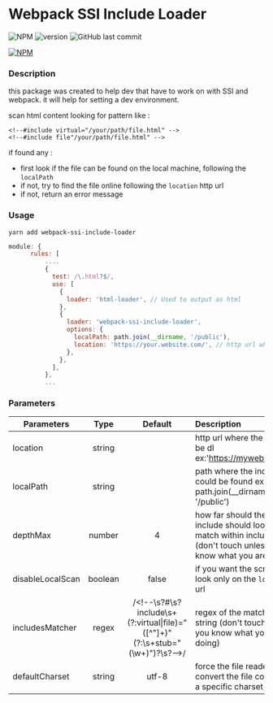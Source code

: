 # Webpack SSI Include Loader

![NPM](https://img.shields.io/npm/l/webpack-ssi-include-loader) ![version](https://img.shields.io/github/v/release/SylRob/webpack-ssi-include-loader) ![GitHub last commit](https://img.shields.io/github/last-commit/SylRob/webpack-ssi-include-loader)

[![NPM](https://nodei.co/npm/webpack-ssi-include-loader.png?downloads=true&downloadRank=true&stars=true)](https://www.npmjs.com/package/webpack-ssi-include-loader)


### Description
this package was created to help dev that have to work on with SSI and webpack.
it will help for setting a dev environment.

scan html content looking for pattern like :
```
<!--#include virtual="/your/path/file.html" -->
<!--#include file"/your/path/file.html" -->
```

if found any :
 - first look if the file can be found on the local machine, following the `localPath`
 - if not, try to find the file online following the `location` http url
 - if not, return an error message

### Usage
```
yarn add webpack-ssi-include-loader
```

```js
module: {
      rules: [
          ....
          {
            test: /\.html?$/,
            use: [
              {
                loader: 'html-loader', // Used to output as html
              },
              {
                loader: 'webpack-ssi-include-loader',
                options: {
                  localPath: path.join(__dirname, '/public'),
                  location: 'https://your.website.com/', // http url where the file can be dl
                },
              },
            ],
          },
          ...
```


### Parameters
| Parameters       | Type          | Default        | Description   |
| ---------------- |:-------------:|:--------------:| :------------ |
| location         | string        |                | http url where the file can be dl ex:'https://mywebsite.com/'   |
| localPath        | string        |                | path where the include files could be found ex: path.join(__dirname, '/public') |
| depthMax         | number        |    4           | how far should the SSI include should look for match within included files (don't touch unless you know what you are doing) |
| disableLocalScan | boolean       |    false       | if you want the script to look only on the `location` url |
| includesMatcher  | regex         | /&lt;!--\s?#\s?include\s+(?:virtual&#124;file)=&quot;([^&quot;]+)&quot;(?:\s+stub=&quot;(\w+)&quot;)?\s?--&gt;/ | regex of the matching string (don't touch unless you know what you are doing) |
| defaultCharset   | string        |    utf-8       | force the file reader to convert the file content into a specific charset |
